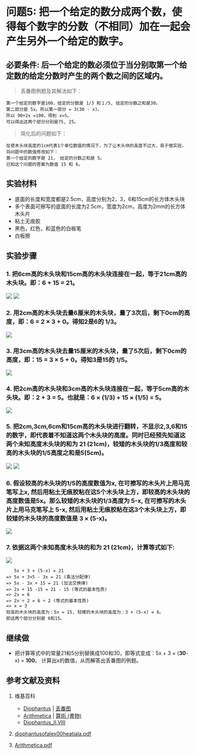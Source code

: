 # 问题5: 把一个给定的数分成两个数，使得每个数字的分数（不相同）加在一起会产生另外一个给定的数字。

## 必要条件: 后一个给定的数必须位于当分别取第一个给定数的给定分数时产生的两个数之间的区域内。

> 丢番图例题及其解法如下：
>  
	第一个给定的数字是100，给定的分数是 1/3 和１/5, 给定的分数之和是30。
	第二部分是 5x。所以第一部分 = 3(30 - x)。
	所以 90+2x =100，得到 x=5。
	可以得出这两个部分分别是75, 25。

> 简化后的问题如下：
>  
	在使木头块高度的1cm代表1个单位数值的情况下，为了让木头块的高度不过大，易于做实验，将问题中的数值修改如下：
	第一个给定的数字是 21， 给定的分数之和是 5。
	已知这个问题的答案为数值 15 和 6。

## 实验材料

- 底面的长度和宽度都是2.5cm，高度分别为2，3，6和15cm的长方体木头块
- 多个表面可擦写的底面的长度为2.5cm，宽度为2cm，高度为2mm的长方体木头片
- 粘土无痕胶
- 黑色，红色，和蓝色的白板笔
- 白板擦

## 实验步骤

### 1. 把6cm高的木头块和15cm高的木头块连接在一起，等于21cm高的木头块。即：6 + 15 = 21。
![](/images/函数和极限/丢番图的《算术》中典型的推演实验/卷1/问题5/1a1_1.jpg)
![](/images/函数和极限/丢番图的《算术》中典型的推演实验/卷1/问题5/1a1_2.jpg)

### 2. 用2cm高的木头块去量6厘米的木头块，量了3次后，剩下0cm的高度，即：6 = 2 × 3 + 0。得知2是6的 1/3。
![](/images/函数和极限/丢番图的《算术》中典型的推演实验/卷1/问题5/1a2.jpg)

### 3. 用3cm高的木头块去量15厘米的木头块，量了5次后，剩下0cm的高度，即：15 = 3 × 5 + 0。得知3是15的 1/5。
![](/images/函数和极限/丢番图的《算术》中典型的推演实验/卷1/问题5/1a3.jpg)

### 4. 把2cm高的木头块和3cm高的木头块连接在一起，等于5cm高的木头块。即：2 + 3 = 5。也就是：6 × (1/3) + 15 × (1/5) = 5。
![](/images/函数和极限/丢番图的《算术》中典型的推演实验/卷1/问题5/1a4.jpg)

### 5. 把2cm,3cm,6cm和15cm高的木头块进行翻转，不显示2,3,6和15的数字，即代表着不知道这两个木头块的高度。同时已经预先知道这两个未知高度木头块的和为 21 (21cm)，较矮的木头块的1/3高度和较高的木头块的1/5高度之和是5(5cm)。
![](/images/函数和极限/丢番图的《算术》中典型的推演实验/卷1/问题5/1a5_1.jpg)
![](/images/函数和极限/丢番图的《算术》中典型的推演实验/卷1/问题5/1a5_2.jpg)

### 6. 假设较高的木头块的1/5的高度数值为x, 在可擦写的木头片上用马克笔写上x, 然后用粘土无痕胶粘在这5个木头块上方，即较高的木头块的高度数值是5x。那么较矮的木头块的1/3高度为 5-x, 在可擦写的木头片上用马克笔写上 5-x, 然后用粘土无痕胶粘在这3个木头块上方，即较矮的木头块的高度数值是 3 × (5-x)。
![](/images/函数和极限/丢番图的《算术》中典型的推演实验/卷1/问题5/1a6.jpg)

### 7. 依据这两个未知高度木头块的和为 21 (21cm)，计算等式如下:
![](/images/函数和极限/丢番图的《算术》中典型的推演实验/卷1/问题5/1a7.jpg)

	   5x + 3 × (5-x) = 21
	=> 5x + 3×5 - 3x = 21 (乘法分配律)
	=> 5x - 3x + 15 = 21 (加法交换律)
	=> 2x + 15 -15 = 21 - 15 (等式的基本性质)
	=> 2x = 6
	=> 2x ÷ 2 = 6 ÷ 2 (等式的基本性质)
	=> x = 3
	较高的木头块的高度为：5x = 15, 较矮的木头块的高度为：3 × (5-x) = 6。
	即这两个部分分别是 6和15。

## 继续做

- 把计算等式中的常量21和5分别替换成100和30，即等式变成：5x + 3 × (**30**-x) = **100**。 计算出x的数值，从而解答出丢番图的例题。

## 参考文献及资料

1. 维基百科
	- [Diophantus](https://en.wikipedia.org/wiki/Diophantus) | [丢番图](https://zh.wikipedia.org/wiki/丢番图) 
	- [Arithmetica](https://en.wikipedia.org/wiki/Arithmetica) | [算術 (書物)](https://ja.wikipedia.org/wiki/%E7%AE%97%E8%A1%93_(%E6%9B%B8%E7%89%A9)) 
	- [Diophantus_II.VIII](https://en.wikipedia.org/wiki/Diophantus_II.VIII) 

2. [diophantusofalex00heatiala.pdf](https://archive.org/download/diophantusofalex00heatiala/diophantusofalex00heatiala.pdf) 
3. [Arithmetica.pdf](https://staff.um.edu.mt/jmus1/Diophantus.pdf) 



